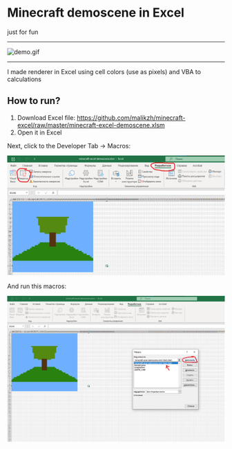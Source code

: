# Minecraft demoscene in Excel

just for fun

---

![demo.gif](demo.gif)

---

I made renderer in Excel using cell colors (use as pixels) and VBA to calculations

## How to run?

1. Download Excel file: https://github.com/malikzh/minecraft-excel/raw/master/minecraft-excel-demoscene.xlsm
2. Open it in Excel

Next, click to the Developer Tab -> Macros:

![1.png](1.png)

And run this macros:

![2.png](2.png)
